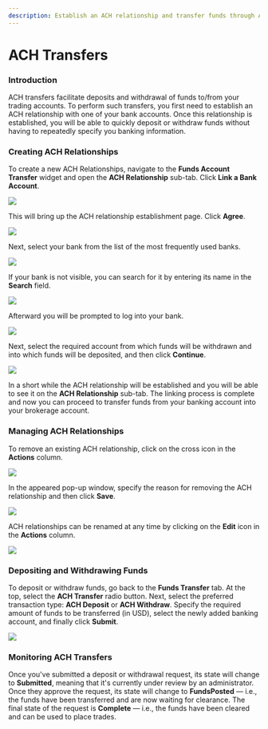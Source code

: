 ```yaml
---
description: Establish an ACH relationship and transfer funds through ACH
---
```


# ACH Transfers

### Introduction

ACH transfers facilitate deposits and withdrawal of funds to/from your trading accounts. To perform such transfers, you first need to establish an ACH relationship with one of your bank accounts. Once this relationship is established, you will be able to quickly deposit or withdraw funds without having to repeatedly specify you banking information.

### Creating ACH Relationships

To create a new ACH Relationships, navigate to the **Funds Account Transfer** widget and open the **ACH Relationship** sub-tab. Click **Link a Bank Account**.

![](../../../../../.gitbook/assets/screenshot-2020-03-04-at-16.49.39%20%281%29.png)

This will bring up the ACH relationship establishment page. Click **Agree**.

![](../../../../../.gitbook/assets/screenshot-2019-10-21-at-16.08.19.png)

Next, select your bank from the list of the most frequently used banks.

![](../../../../../.gitbook/assets/screenshot-2019-10-21-at-16.12.40.png)

If your bank is not visible, you can search for it by entering its name in the **Search** field.

![](../../../../../.gitbook/assets/screenshot-2019-10-21-at-16.15.03.png)

Afterward you will be prompted to log into your bank.

![](../../../../../.gitbook/assets/screenshot-2019-10-21-at-16.17.51.png)

Next, select the required account from which funds will be withdrawn and into which funds will be deposited, and then click **Continue**.

![](../../../../../.gitbook/assets/screenshot-2019-10-21-at-16.20.55.png)

In a short while the ACH relationship will be established and you will be able to see it on the **ACH Relationship** sub-tab. The linking process is complete and now you can proceed to transfer funds from your banking account into your brokerage account.

### Managing ACH Relationships

To remove an existing ACH relationship, click on the cross icon in the **Actions** column.

![](../../../../../.gitbook/assets/screenshot-2020-03-04-at-16.51.44.png)

In the appeared pop-up window, specify the reason for removing the ACH relationship and then click **Save**.

![](../../../../../.gitbook/assets/screenshot-2020-03-04-at-16.53.27.png)

ACH relationships can be renamed at any time by clicking on the **Edit** icon in the **Actions** column.

![](../../../../../.gitbook/assets/screenshot-2020-03-04-at-17.01.42.png)

### Depositing and Withdrawing Funds

To deposit or withdraw funds, go back to the **Funds Transfer** tab. At the top, select the **ACH Transfer** radio button. Next, select the preferred transaction type: **ACH Deposit** or **ACH Withdraw**. Specify the required amount of funds to be transferred \(in USD\), select the newly added banking account, and finally click **Submit**.

![](../../../../../.gitbook/assets/screenshot-2020-03-04-at-17.02.50.png)

### Monitoring ACH Transfers

Once you've submitted a deposit or withdrawal request, its state will change to **Submitted**, meaning that it's currently under review by an administrator. Once they approve the request, its state will change to **FundsPosted** — i.e., the funds have been transferred and are now waiting for clearance. The final state of the request is **Complete** — i.e., the funds have been cleared and can be used to place trades.

